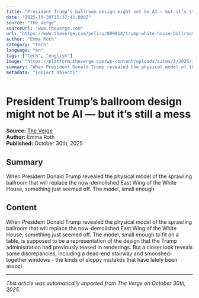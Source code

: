 ```yaml
---
title: "President Trump’s ballroom design might not be AI — but it’s still a mess"
date: "2025-10-30T15:37:41.000Z"
source: "The Verge"
sourceUrl: "www.theverge.com"
url: "https://www.theverge.com/policy/809914/trump-white-house-ballroom-3d-model-ai"
author: "Emma Roth"
category: "tech"
language: "en"
tags: ["tech", "english"]
image: "https://platform.theverge.com/wp-content/uploads/sites/2/2025/10/gettyimages-2242389845.jpg?quality=90&#038;strip=all&#038;crop=0,0,100,100"
summary: "When President Donald Trump revealed the physical model of the sprawling ballroom that will replace the now-demolished East Wing of the White House, something just seemed off. The model, small enough "
metadata: "[object Object]"
---
```


# President Trump’s ballroom design might not be AI — but it’s still a mess

**Source:** [The Verge](https://www.theverge.com/policy/809914/trump-white-house-ballroom-3d-model-ai)  
**Author:** Emma Roth  
**Published:** October 30th, 2025  

## Summary

When President Donald Trump revealed the physical model of the sprawling ballroom that will replace the now-demolished East Wing of the White House, something just seemed off. The model, small enough 

## Content

When President Donald Trump revealed the physical model of the sprawling ballroom that will replace the now-demolished East Wing of the White House, something just seemed off. The model, small enough to fit on a table, is supposed to be a representation of the design that the Trump administration had previously teased in renderings. But a closer look reveals some discrepancies, including a dead-end stairway and smooshed-together windows - the kinds of sloppy mistakes that have lately been associ

---

*This article was automatically imported from The Verge on October 30th, 2025.*
